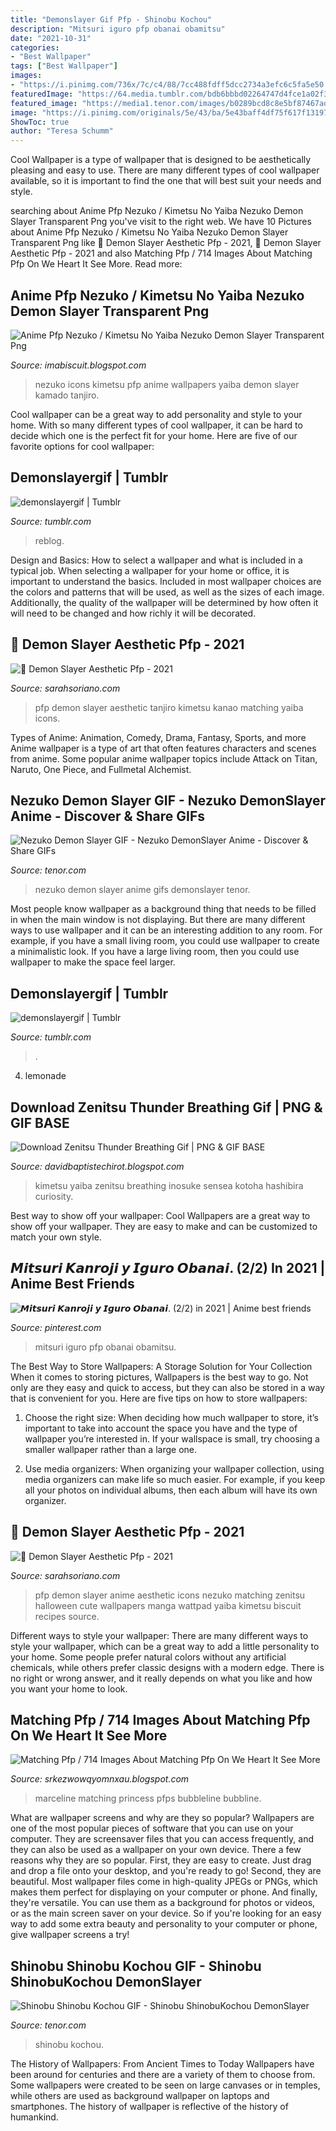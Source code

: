```yaml
---
title: "Demonslayer Gif Pfp - Shinobu Kochou"
description: "Mitsuri iguro pfp obanai obamitsu"
date: "2021-10-31"
categories:
- "Best Wallpaper"
tags: ["Best Wallpaper"]
images:
- "https://i.pinimg.com/736x/7c/c4/88/7cc488fdff5dcc2734a3efc6c5fa5e50.jpg"
featuredImage: "https://64.media.tumblr.com/bdb6bbbd02264747d4fce1a02f3ba4d2/0546ee824e297eeb-76/s500x750/11f6a7a0d9129211613859f18a1eb08b42e7f3eb.gifv"
featured_image: "https://media1.tenor.com/images/b0289bcd8c8e5bf87467ad8eacb605aa/tenor.gif?itemid=17908535"
image: "https://i.pinimg.com/originals/5e/43/ba/5e43baff4df75f617f131971388a3f14.jpg"
ShowToc: true
author: "Teresa Schumm"
---
```



Cool Wallpaper is a type of wallpaper that is designed to be aesthetically pleasing and easy to use. There are many different types of cool wallpaper available, so it is important to find the one that will best suit your needs and style.

	

		
searching about Anime Pfp Nezuko / Kimetsu No Yaiba Nezuko Demon Slayer Transparent Png you've visit to the right web. We have 10 Pictures about Anime Pfp Nezuko / Kimetsu No Yaiba Nezuko Demon Slayer Transparent Png like 🖤 Demon Slayer Aesthetic Pfp - 2021, 🖤 Demon Slayer Aesthetic Pfp - 2021 and also Matching Pfp / 714 Images About Matching Pfp On We Heart It See More. Read more:
		
    
## Anime Pfp Nezuko / Kimetsu No Yaiba Nezuko Demon Slayer Transparent Png

<img loading=lazy src="https://i.pinimg.com/originals/b8/dd/7f/b8dd7f0590ca25f7ac856ac29254c999.jpg" onerror="this.onerror=null;this.src='https://tse3.mm.bing.net/th?id=OIP.8CSAeiFaD7ltgaOcaCdeiQHaHa&amp;pid=15.1';" alt="Anime Pfp Nezuko / Kimetsu No Yaiba Nezuko Demon Slayer Transparent Png">

_Source: imabiscuit.blogspot.com_

>nezuko icons kimetsu pfp anime wallpapers yaiba demon slayer kamado tanjiro. 

	

Cool wallpaper can be a great way to add personality and style to your home. With so many different types of cool wallpaper, it can be hard to decide which one is the perfect fit for your home. Here are five of our favorite options for cool wallpaper: 

    
## Demonslayergif | Tumblr

<img loading=lazy src="https://64.media.tumblr.com/bdb6bbbd02264747d4fce1a02f3ba4d2/0546ee824e297eeb-76/s500x750/11f6a7a0d9129211613859f18a1eb08b42e7f3eb.gifv" onerror="this.onerror=null;this.src='https://tse2.mm.bing.net/th?id=OIP.RqhPsU8ZQK9_cGkQD1PQbwHaDt&amp;pid=15.1';" alt="demonslayergif | Tumblr">

_Source: tumblr.com_

>reblog. 

	

Design and Basics: How to select a wallpaper and what is included in a typical job.
When selecting a wallpaper for your home or office, it is important to understand the basics. Included in most wallpaper choices are the colors and patterns that will be used, as well as the sizes of each image. Additionally, the quality of the wallpaper will be determined by how often it will need to be changed and how richly it will be decorated.

    
## 🖤 Demon Slayer Aesthetic Pfp - 2021

<img loading=lazy src="https://i.pinimg.com/originals/5e/43/ba/5e43baff4df75f617f131971388a3f14.jpg" onerror="this.onerror=null;this.src='https://tse3.mm.bing.net/th?id=OIP.14IBnCdby76ZFiiFx5rMGwHaHa&amp;pid=15.1';" alt="🖤 Demon Slayer Aesthetic Pfp - 2021">

_Source: sarahsoriano.com_

>pfp demon slayer aesthetic tanjiro kimetsu kanao matching yaiba icons. 

	

Types of Anime: Animation, Comedy, Drama, Fantasy, Sports, and more
Anime wallpaper is a type of art that often features characters and scenes from anime. Some popular anime wallpaper topics include Attack on Titan, Naruto, One Piece, and Fullmetal Alchemist.

    
## Nezuko Demon Slayer GIF - Nezuko DemonSlayer Anime - Discover &amp; Share GIFs

<img loading=lazy src="https://media1.tenor.com/images/b0289bcd8c8e5bf87467ad8eacb605aa/tenor.gif?itemid=17908535" onerror="this.onerror=null;this.src='https://tse2.mm.bing.net/th?id=OIP.sCibzYyOW_h0Z62OrLYFqgHaDm&amp;pid=15.1';" alt="Nezuko Demon Slayer GIF - Nezuko DemonSlayer Anime - Discover &amp; Share GIFs">

_Source: tenor.com_

>nezuko demon slayer anime gifs demonslayer tenor. 

	

Most people know wallpaper as a background thing that needs to be filled in when the main window is not displaying. But there are many different ways to use wallpaper and it can be an interesting addition to any room. For example, if you have a small living room, you could use wallpaper to create a minimalistic look. If you have a large living room, then you could use wallpaper to make the space feel larger.

    
## Demonslayergif | Tumblr

<img loading=lazy src="https://66.media.tumblr.com/b78dae31da8bcc26f9d508170597109d/90487698f82230cb-a4/s540x810/645d8352df49ed725dc945491cbe28547df28113.gifv" onerror="this.onerror=null;this.src='https://tse4.mm.bing.net/th?id=OIP.tGLm21Wkp12Q_khQ86EcyAHaEM&amp;pid=15.1';" alt="demonslayergif | Tumblr">

_Source: tumblr.com_

>. 

	

4. lemonade 

    
## Download Zenitsu Thunder Breathing Gif | PNG &amp; GIF BASE

<img loading=lazy src="https://i.pinimg.com/originals/38/0d/77/380d77046db7d39fac6903a87db9832a.gif" onerror="this.onerror=null;this.src='https://tse4.mm.bing.net/th?id=OIP.ehgOegV1FaOubpXUXSvFngAAAA&amp;pid=15.1';" alt="Download Zenitsu Thunder Breathing Gif | PNG &amp; GIF BASE">

_Source: davidbaptistechirot.blogspot.com_

>kimetsu yaiba zenitsu breathing inosuke sensea kotoha hashibira curiosity. 

	

Best way to show off your wallpaper:
Cool Wallpapers are a great way to show off your wallpaper. They are easy to make and can be customized to match your own style.

    
## 𝙈𝙞𝙩𝙨𝙪𝙧𝙞 𝙆𝙖𝙣𝙧𝙤𝙟𝙞 𝙮 𝙄𝙜𝙪𝙧𝙤 𝙊𝙗𝙖𝙣𝙖𝙞. (2/2) In 2021 | Anime Best Friends

<img loading=lazy src="https://i.pinimg.com/736x/7c/c4/88/7cc488fdff5dcc2734a3efc6c5fa5e50.jpg" onerror="this.onerror=null;this.src='https://tse1.mm.bing.net/th?id=OIP.RCUiNBBH6o0cYQEEJKWhhAHaHa&amp;pid=15.1';" alt="𝙈𝙞𝙩𝙨𝙪𝙧𝙞 𝙆𝙖𝙣𝙧𝙤𝙟𝙞 𝙮 𝙄𝙜𝙪𝙧𝙤 𝙊𝙗𝙖𝙣𝙖𝙞. (2/2) in 2021 | Anime best friends">

_Source: pinterest.com_

>mitsuri iguro pfp obanai obamitsu. 

	

The Best Way to Store Wallpapers: A Storage Solution for Your Collection
When it comes to storing pictures, Wallpapers is the best way to go. Not only are they easy and quick to access, but they can also be stored in a way that is convenient for you. Here are five tips on how to store wallpapers:
1) Choose the right size: When deciding how much wallpaper to store, it’s important to take into account the space you have and the type of wallpaper you’re interested in. If your wallspace is small, try choosing a smaller wallpaper rather than a large one.

2) Use media organizers: When organizing your wallpaper collection, using media organizers can make life so much easier. For example, if you keep all your photos on individual albums, then each album will have its own organizer.

    
## 🖤 Demon Slayer Aesthetic Pfp - 2021

<img loading=lazy src="https://i.pinimg.com/originals/af/aa/ea/afaaea2ae57a70a1f31a12f497a98d21.png" onerror="this.onerror=null;this.src='https://tse1.mm.bing.net/th?id=OIP.9kE4-kWmQM-vOW_uYj1c3gHaHa&amp;pid=15.1';" alt="🖤 Demon Slayer Aesthetic Pfp - 2021">

_Source: sarahsoriano.com_

>pfp demon slayer anime aesthetic icons nezuko matching zenitsu halloween cute wallpapers manga wattpad yaiba kimetsu biscuit recipes source. 

	

Different ways to style your wallpaper:
There are many different ways to style your wallpaper, which can be a great way to add a little personality to your home. Some people prefer natural colors without any artificial chemicals, while others prefer classic designs with a modern edge. There is no right or wrong answer, and it really depends on what you like and how you want your home to look.

    
## Matching Pfp / 714 Images About Matching Pfp On We Heart It See More

<img loading=lazy src="https://64.media.tumblr.com/ae9c8323b443a8751a0120307fe83d81/9060c72e2d5c5d2d-3a/s640x960/95ce25b4cdff896b44abedbe77526a8a56e06aae.jpg" onerror="this.onerror=null;this.src='https://tse1.mm.bing.net/th?id=OIP.nZGh0AkLEbA9gW29qY3QhAHaHa&amp;pid=15.1';" alt="Matching Pfp / 714 Images About Matching Pfp On We Heart It See More">

_Source: srkezwowqyomnxau.blogspot.com_

>marceline matching princess pfps bubbleline bubbline. 

	

What are wallpaper screens and why are they so popular?
Wallpapers are one of the most popular pieces of software that you can use on your computer. They are screensaver files that you can access frequently, and they can also be used as a wallpaper on your own device. There a few reasons why they are so popular. First, they are easy to create. Just drag and drop a file onto your desktop, and you're ready to go! Second, they are beautiful. Most wallpaper files come in high-quality JPEGs or PNGs, which makes them perfect for displaying on your computer or phone. And finally, they're versatile. You can use them as a background for photos or videos, or as the main screen saver on your device. So if you're looking for an easy way to add some extra beauty and personality to your computer or phone, give wallpaper screens a try!

    
## Shinobu Shinobu Kochou GIF - Shinobu ShinobuKochou DemonSlayer

<img loading=lazy src="https://media1.tenor.com/images/33da7f9fcddad821a79458f339889521/tenor.gif?itemid=15229606" onerror="this.onerror=null;this.src='https://tse1.mm.bing.net/th?id=OIP.M9p_n83a2CGnlFjzOYiVIQHaFm&amp;pid=15.1';" alt="Shinobu Shinobu Kochou GIF - Shinobu ShinobuKochou DemonSlayer">

_Source: tenor.com_

>shinobu kochou. 

	

The History of Wallpapers: From Ancient Times to Today
Wallpapers have been around for centuries and there are a variety of them to choose from. Some wallpapers were created to be seen on large canvases or in temples, while others are used as background wallpaper on laptops and smartphones. The history of wallpaper is reflective of the history of humankind.

